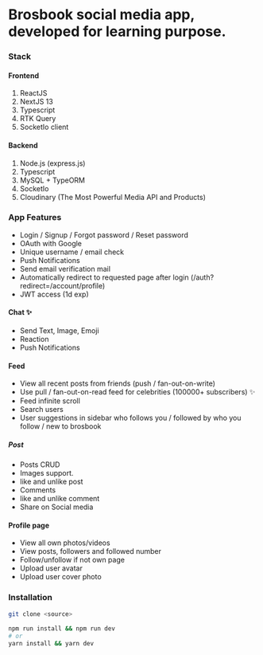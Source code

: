 # Brosbook social media app, developed for learning purpose.

### Stack
#### Frontend

1. ReactJS
2. NextJS 13
3. Typescript
4. RTK Query
5. SocketIo client

#### Backend

1. Node.js (express.js)
2. Typescript
3. MySQL + TypeORM
4. SocketIo
5. Cloudinary (The Most Powerful Media API and Products)

### App Features

- Login / Signup / Forgot password / Reset password
- OAuth with Google
- Unique username / email check
- Push Notifications
- Send email verification mail
- Automatically redirect to requested page after login (/auth?redirect=/account/profile)
- JWT access (1d exp)


#### Chat ✨
- Send Text, Image, Emoji
- Reaction
- Push Notifications


#### Feed
- View all recent posts from friends (push / fan-out-on-write)
- Use pull / fan-out-on-read feed for celebrities (100000+ subscribers) ✨
- Feed infinite scroll
- Search users
- User suggestions in sidebar who follows you / followed by who you follow / new to brosbook

##### Post
- Posts CRUD
- Images support.
- like and unlike post
- Comments
- like and unlike comment
- Share on Social media

#### Profile page
- View all own photos/videos
- View posts, followers and followed number
- Follow/unfollow if not own page
- Upload user avatar
- Upload user cover photo

### Installation
```bash
git clone <source>
 
npm run install && npm run dev
# or
yarn install && yarn dev
```
